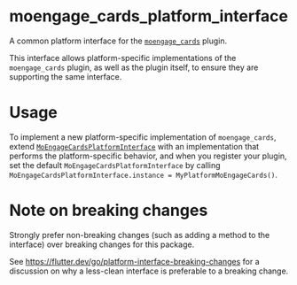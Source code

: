 # moengage_cards_platform_interface

A common platform interface for the [`moengage_cards`][1] plugin.

This interface allows platform-specific implementations of the `moengage_cards`
plugin, as well as the plugin itself, to ensure they are supporting the
same interface.

# Usage

To implement a new platform-specific implementation of `moengage_cards`, extend
[`MoEngageCardsPlatformInterface`][2] with an implementation that performs the
platform-specific behavior, and when you register your plugin, set the default
`MoEngageCardsPlatformInterface` by calling
`MoEngageCardsPlatformInterface.instance = MyPlatformMoEngageCards()`.

# Note on breaking changes

Strongly prefer non-breaking changes (such as adding a method to the interface)
over breaking changes for this package.

See https://flutter.dev/go/platform-interface-breaking-changes for a discussion
on why a less-clean interface is preferable to a breaking change.

[1]: ../moengage_cards_platform_interface
[2]: lib/moengage_cards_platform_interface.dart
